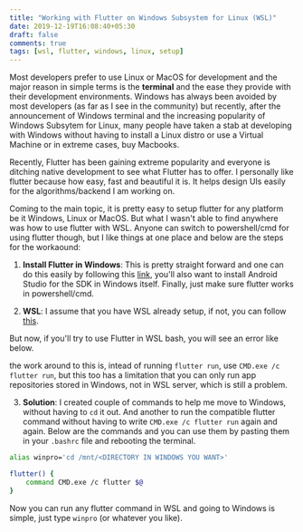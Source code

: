 ```yaml
---
title: "Working with Flutter on Windows Subsystem for Linux (WSL)"
date: 2019-12-19T16:08:40+05:30
draft: false
comments: true
tags: [wsl, flutter, windows, linux, setup]
---
```


Most developers prefer to use Linux or MacOS for development and the major reason in simple terms is the **terminal** and the ease they provide with their development environments. Windows has always been avoided by most developers (as far as I see in the community) but recently, after the announcement of Windows terminal and the increasing popularity of Windows Subsytem for Linux, many people have taken a stab at developing with Windows without having to install a Linux distro or use a Virtual Machine or in extreme cases, buy Macbooks.

Recently, Flutter has been gaining extreme popularity and everyone is ditching native development to see what Flutter has to offer. I personally like flutter because how easy, fast and beautiful it is. It helps design UIs easily for the algorithms/backend I am working on.

Coming to the main topic, it is pretty easy to setup flutter for any platform be it Windows, Linux or MacOS. But what I wasn't able to find anywhere was how to use flutter with WSL. Anyone can switch to powershell/cmd for using flutter though, but I like things at one place and below are the steps for the workaound:

1. **Install Flutter in Windows**: This is pretty straight forward and one can do this easily by following this [link](https://flutter.dev/docs/get-started/install/Windows), you'll also want to install Android Studio for the SDK in Windows itself. Finally, just make sure flutter works in powershell/cmd.

2. **WSL**: I assume that you have WSL already setup, if not, you can follow [this](https://docs.microsoft.com/en-us/Windows/wsl/install-win10).

But now, if you'll try to use Flutter in WSL bash, you will see an error like below.

<!-- ```bash
user@user:~/flutterproject$ flutter run
/mnt/c/Development/flutter/bin/flutter: line 5: $'\r': command not found
/mnt/c/Development/flutter/bin/flutter: line 6: $'\r': command not found
/mnt/c/Development/flutter/bin/flutter: line 14: $'\r': command not found
: invalid optionnt/flutter/bin/flutter: line 15: set: -
set: usage: set [-abefhkmnptuvxBCHP] [-o option-name] [--] [arg ...]
/mnt/c/Development/flutter/bin/flutter: line 16: $'\r': command not found
': not a valid identifierr/bin/flutter: line 17: unset: `CDPATH
/mnt/c/Development/flutter/bin/flutter: line 18: $'\r': command not found
/mnt/c/Development/flutter/bin/flutter: line 19: syntax error near unexpected token `$'{\r''
'mnt/c/Development/flutter/bin/flutter: line 19: `function follow_links() {
``` -->

the work around to this is, intead of running `flutter run`, use `CMD.exe /c flutter run`, but this too has a limitation that you can only run app repositories stored in Windows, not in WSL server, which is still a problem.

3. **Solution**: I created couple of commands to help me move to Windows, without having to `cd` it out. And another to run the compatible flutter command without having to write `CMD.exe /c flutter run` again and again. Below are the commands and you can use them by pasting them in your `.bashrc` file and rebooting the terminal.

```bash
alias winpro='cd /mnt/<DIRECTORY IN WINDOWS YOU WANT>'

flutter() {
    command CMD.exe /c flutter $@
}
```

Now you can run any flutter command in WSL and going to Windows is simple, just type `winpro` (or whatever you like).
